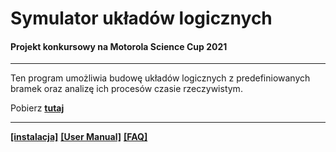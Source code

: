 # Symulator układów logicznych
#### Projekt konkursowy na Motorola Science Cup 2021
***
Ten program umożliwia budowę układów logicznych z predefiniowanych bramek oraz analizę ich procesów czasie rzeczywistym.

Pobierz **[tutaj](https://github.com/isayni/logic)**
***
**[[instalacja]](https://github.com/isayni/logic/wiki/instalacja)** **[[User Manual]](https://github.com/isayni/logic/wiki/manual)** **[[FAQ]](https://github.com/isayni/logic/wiki/faq)**
